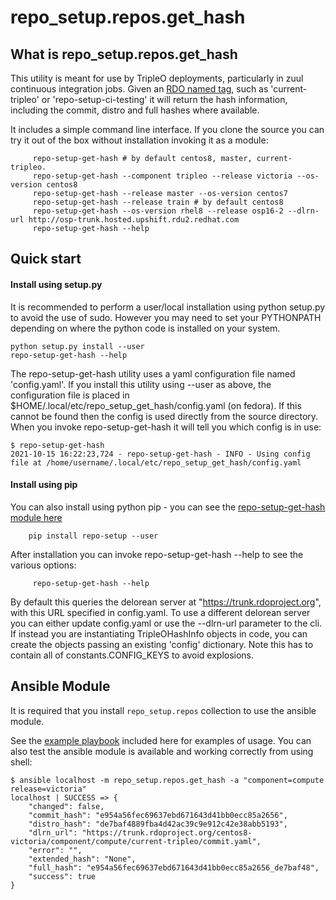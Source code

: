 # repo_setup.repos.get_hash

## What is repo_setup.repos.get_hash

This utility is meant for use by TripleO deployments, particularly in zuul
continuous integration jobs. Given an [RDO named tag](https://docs.openstack.org/repo-setup-docs/latest/ci/stages-overview.html#rdo-dlrn-promotion-criteria),
such as 'current-tripleo' or 'repo-setup-ci-testing' it will return the hash
information, including the commit, distro and full hashes where available.

It includes a simple command line interface. If you clone the source you can
try it out of the box without installation invoking it as a module:
```
     repo-setup-get-hash # by default centos8, master, current-tripleo.
     repo-setup-get-hash --component tripleo --release victoria --os-version centos8
     repo-setup-get-hash --release master --os-version centos7
     repo-setup-get-hash --release train # by default centos8
     repo-setup-get-hash --os-version rhel8 --release osp16-2 --dlrn-url http://osp-trunk.hosted.upshift.rdu2.redhat.com
     repo-setup-get-hash --help
```

## Quick start

#### Install using setup.py

It is recommended to perform a user/local installation using python setup.py
to avoid the use of sudo. However you may need to set your PYTHONPATH depending
on where the python code is installed on your system.

```
python setup.py install --user
repo-setup-get-hash --help
```
The repo-setup-get-hash utility uses a yaml configuration file named 'config.yaml'.
If you install this utility using --user as above, the configuration file
is placed in $HOME/.local/etc/repo_setup_get_hash/config.yaml (on fedora).
If this cannot be found then the config is used directly from the source directory.
When you invoke repo-setup-get-hash it will tell you which config is in use:
```
$ repo-setup-get-hash
2021-10-15 16:22:23,724 - repo-setup-get-hash - INFO - Using config file at /home/username/.local/etc/repo_setup_get_hash/config.yaml
```

#### Install using pip

You can also install using python pip - you can see the
[repo-setup-get-hash module here](https://pypi.org/project/repo-setup/)

```
    pip install repo-setup --user
```

After installation you can invoke repo-setup-get-hash --help to see the various
options:
```
     repo-setup-get-hash --help
```

By default this queries the delorean server at "https://trunk.rdoproject.org",
with this URL specified in config.yaml. To use a different delorean server you
can either update config.yaml or use the --dlrn-url parameter to the cli. If
instead you are instantiating TripleOHashInfo objects in code, you can create
the objects passing an existing 'config' dictionary. Note this has to contain
all of constants.CONFIG_KEYS to avoid explosions.

## Ansible Module

It is required that you install `repo_setup.repos` collection to use the ansible
module.

See the [example playbook](https://opendev.org/openstack/repo-setup/src/branch/master/playbooks/example_get_hash.yaml) included here for examples of
usage. You can also test the ansible module is available and working correctly
from using shell:

```
$ ansible localhost -m repo_setup.repos.get_hash -a "component=compute release=victoria"
localhost | SUCCESS => {
    "changed": false,
    "commit_hash": "e954a56fec69637ebd671643d41bb0ecc85a2656",
    "distro_hash": "de7baf4889fba4d42ac39c9e912c42e38abb5193",
    "dlrn_url": "https://trunk.rdoproject.org/centos8-victoria/component/compute/current-tripleo/commit.yaml",
    "error": "",
    "extended_hash": "None",
    "full_hash": "e954a56fec69637ebd671643d41bb0ecc85a2656_de7baf48",
    "success": true
}
```
